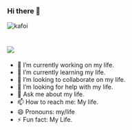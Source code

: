 ### Hi there 👋


![kafoi](https://github.com/hoshikuro22/hoshikuro22/assets/89105589/dbd91c3c-6897-4e95-b67b-6b3b88066937)  
<h1 align"center">
<img src="https://readme-typing-svg-herokuapp.com/?
  font=Righteous&size=35&center=true&vCenter=true&width=500&height=70&duration=4000&lines=Hi+There;"/>
</h1>


- 🔭 I’m currently working on my life.
- 🌱 I’m currently learning my life.
- 👯 I’m looking to collaborate on my life.
- 🤔 I’m looking for help with my life.
- 💬 Ask me about my life.
- 📫 How to reach me: My life.
- 😄 Pronouns: my/life
- ⚡ Fun fact: My Life.

